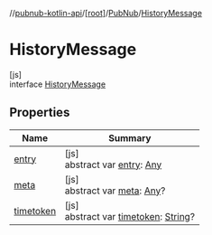 //[pubnub-kotlin-api](../../../../index.md)/[[root]](../../index.md)/[PubNub](../index.md)/[HistoryMessage](index.md)

# HistoryMessage

[js]\
interface [HistoryMessage](index.md)

## Properties

| Name | Summary |
|---|---|
| [entry](entry.md) | [js]<br>abstract var [entry](entry.md): [Any](https://kotlinlang.org/api/latest/jvm/stdlib/kotlin/-any/index.html) |
| [meta](meta.md) | [js]<br>abstract var [meta](meta.md): [Any](https://kotlinlang.org/api/latest/jvm/stdlib/kotlin/-any/index.html)? |
| [timetoken](timetoken.md) | [js]<br>abstract var [timetoken](timetoken.md): [String](https://kotlinlang.org/api/latest/jvm/stdlib/kotlin/-string/index.html)? |
